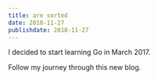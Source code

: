 ```yaml
---
title: are sorted
date: 2018-11-27
publishdate: 2018-11-27
---
```


I decided to start learning Go in March 2017.

Follow my journey through this new blog.